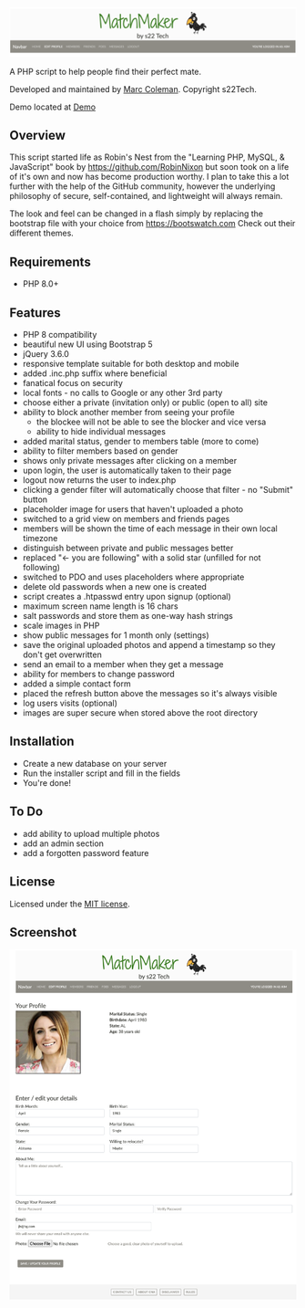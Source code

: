 ![Banner](https://raw.githubusercontent.com/s22-tech/MatchMaker/master/screenshots/banner.png)

A PHP script to help people find their perfect mate.

Developed and maintained by [Marc Coleman](https://github.com/s22-tech). Copyright s22Tech.

Demo located at [Demo](https://www.s22.us/mm/)

## Overview

This script started life as Robin's Nest from the "Learning PHP, MySQL, & JavaScript" book by https://github.com/RobinNixon but soon took on a life of it's own and now has become production worthy.  I plan to take this a lot further with the help of the GitHub community, however the underlying philosophy of secure, self-contained, and lightweight will always remain.

The look and feel can be changed in a flash simply by replacing the bootstrap file with your choice from https://bootswatch.com
Check out their different themes.

## Requirements

- PHP 8.0+

## Features

- PHP 8 compatibility
- beautiful new UI using Bootstrap 5
- jQuery 3.6.0
- responsive template suitable for both desktop and mobile
- added .inc.php suffix where beneficial
- fanatical focus on security
- local fonts - no calls to Google or any other 3rd party
- choose either a private (invitation only) or public (open to all) site
- ability to block another member from seeing your profile
	- the blockee will not be able to see the blocker and vice versa
	- ability to hide individual messages
- added marital status, gender to members table (more to come)
- ability to filter members based on gender
- shows only private messages after clicking on a member
- upon login, the user is automatically taken to their page
- logout now returns the user to index.php
- clicking a gender filter will automatically choose that filter - no "Submit" button
- placeholder image for users that haven't uploaded a photo
- switched to a grid view on members and friends pages
- members will be shown the time of each message in their own local timezone
- distinguish between private and public messages better
- replaced "← you are following" with a solid star (unfilled for not following)
- switched to PDO and uses placeholders where appropriate
- delete old passwords when a new one is created
- script creates a .htpasswd entry upon signup (optional)
- maximum screen name length is 16 chars
- salt passwords and store them as one-way hash strings
- scale images in PHP
- show public messages for 1 month only (settings)
- save the original uploaded photos and append a timestamp so they don't get overwritten
- send an email to a member when they get a message
- ability for members to change password
- added a simple contact form
- placed the refresh button above the messages so it's always visible
- log users visits (optional)
- images are super secure when stored above the root directory

## Installation
- Create a new database on your server
- Run the  installer script and fill in the fields
- You're done!

## To Do

- add ability to upload multiple photos
- add an admin section
- add a forgotten password feature

## License

Licensed under the [MIT license](http://opensource.org/licenses/MIT).

## Screenshot

![Profile Page](https://raw.githubusercontent.com/s22-tech/MatchMaker/master/screenshots/profile-page.png)


